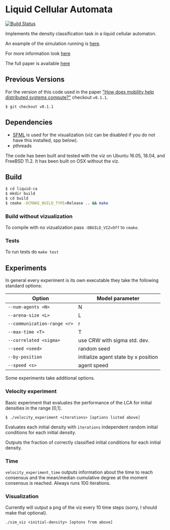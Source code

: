 # Liquid Cellular Automata

[![Build Status](https://travis-ci.com/wfvining/liquid-ca.svg?branch=master)](https://travis-ci.com/wfvining/liquid-ca)

Implements the density classification task in a liquid cellular
automaton.

An example of the simulation running is [here](https://youtu.be/Cbwa5ovKSgU).

For more information look [here](https://www.cs.unm.edu/~wfvining/liquid-brains.html)

The full paper is available [here](https://dx.doi.org/10.1098/rstb.2018.0375)

## Previous Versions

For the version of this code used in the paper ["How does mobility
help distributed systems
compute?"](https://dx.doi.org/10.1098/rtsb.2018.0375) checkout
`v0.1.1`.

```
$ git checkout v0.1.1
```

## Dependencies

* [SFML](https://www.sfml-dev.org/) is used for the visualization (viz can be disabled 
  if you do not have this installed, spp below).
* pthreads

The code has been built and tested with the viz on Ubuntu 16.05,
18.04, and FreeBSD 11.2. It has been built on OSX without the viz.

## Build
```bash
$ cd liquid-ca
$ mkdir build
$ cd build
$ cmake -DCMAKE_BUILD_TYPE=Release .. && make
```

### Build without vizualization

To compile with no vizualization pass `-DBUILD_VIZ=Off` to `cmake`.

### Tests

To run tests do `make test`

## Experiments
In general every experiment is its own executable they take the
following standard options:

| Option                      | Model parameter                      |
| --------------------------- | ------------------------------------ |
| `--num-agents <N>`          | N                                    |
| `--arena-size <L>`          | L                                    |
| `--communication-range <r>` | r                                    |
| `--max-time <T>`            | T                                    |
| `--correlated <sigma>`      | use CRW with sigma std. dev.         |
| `--seed <seed>`             | random seed                          |
| `--by-position`             | initialize agent state by x position |
| `--speed <s>`               | agent speed                          |

Some experiments take additional options.

### Velocity experiment
Basic experiment that evaluates the performance of the LCA for initial
densities in the range [0,1].

`$ ./velocity_experiment <iterations> [options listed above]`

Evaluates each initial density with `iterations` independent random
initial conditions for each initial density.

Outputs the fraction of correctly classified initial conditions for
each initial density.

### Time
`velocity_experiment_time` outputs information about the time to reach
consensus and the mean/median cumulative degree at the moment consensus is
reached. Always runs 100 iterations.

### Visualization
Currently will output a png of the viz every 10 time steps (sorry, I
should make that optional).

`./sim_viz <initial-density> [optons from above]`
